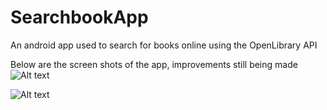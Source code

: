 # SearchbookApp
An android app used to search for books online using the OpenLibrary API

Below are the screen shots of the app, improvements still being made
![Alt text](https://github.com/ainaleke/SearchBookApp/blob/master/screenshots/initialsearch_books.PNG "App showing List of Books")

![Alt text](https://github.com/ainaleke/SearchBookApp/blob/master/screenshots/searchbookapp_img1.PNG "App showing List of Books")
